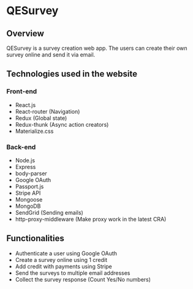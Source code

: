 # QESurvey

## Overview
QESurvey is a survey creation web app. The users can create their own survey online and send it via email.

## Technologies used in the website
### Front-end
- React.js
- React-router (Navigation)
- Redux (Global state)
- Redux-thunk (Async action creators)
- Materialize.css

### Back-end
- Node.js
- Express
- body-parser
- Google OAuth
- Passport.js
- Stripe API
- Mongoose
- MongoDB 
- SendGrid (Sending emails)
- http-proxy-middleware (Make proxy work in the latest CRA)

## Functionalities
- Authenticate a user using Google OAuth
- Create a survey online using 1 credit
- Add credit with payments using Stripe
- Send the surveys to multiple email addresses
- Collect the survey response (Count Yes/No numbers)
